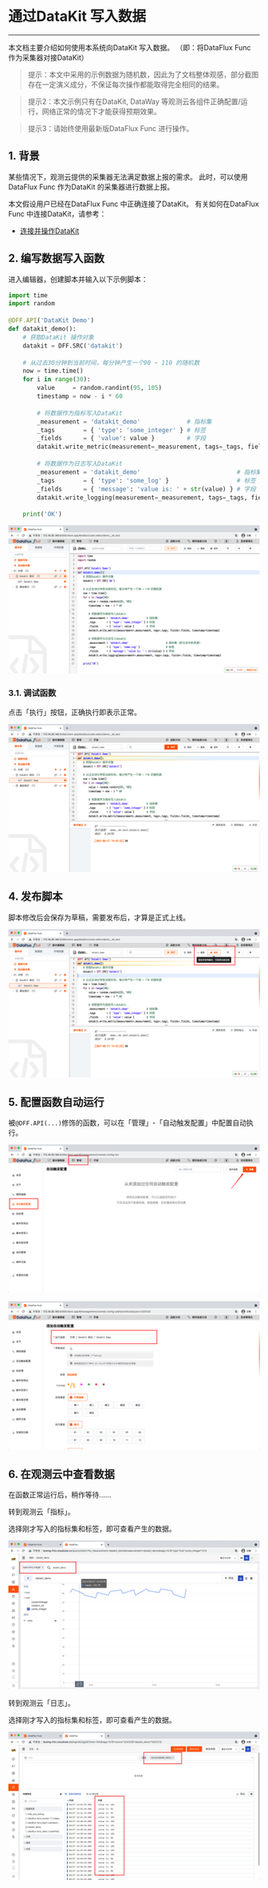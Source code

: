 # 通过DataKit 写入数据
---


本文档主要介绍如何使用本系统向DataKit 写入数据。
（即：将DataFlux Func 作为采集器对接DataKit）

> 提示：本文中采用的示例数据为随机数，因此为了文档整体观感，部分截图存在一定演义成分，不保证每次操作都能取得完全相同的结果。

> 提示2：本文示例只有在DataKit, DataWay 等观测云各组件正确配置/运行，网络正常的情况下才能获得预期效果。

> 提示3：请始终使用最新版DataFlux Func 进行操作。

## 1. 背景

某些情况下，观测云提供的采集器无法满足数据上报的需求。
此时，可以使用DataFlux Func 作为DataKit 的采集器进行数据上报。

本文假设用户已经在DataFlux Func 中正确连接了DataKit。
有关如何在DataFlux Func 中连接DataKit，请参考：

- [连接并操作DataKit](/dataflux-func/connect-to-datakit)

## 2. 编写数据写入函数

进入编辑器，创建脚本并输入以下示例脚本：

~~~python
import time
import random

@DFF.API('DataKit Demo')
def datakit_demo():
    # 获取DataKit 操作对象
    datakit = DFF.SRC('datakit')

    # 从过去30分钟到当前时间，每分钟产生一个90 ~ 110 的随机数
    now = time.time()
    for i in range(30):
        value     = random.randint(95, 105)
        timestamp = now - i * 60

        # 将数据作为指标写入DataKit
        _measurement = 'datakit_demo'             # 指标集
        _tags        = { 'type': 'some_integer' } # 标签
        _fields      = { 'value': value }         # 字段
        datakit.write_metric(measurement=_measurement, tags=_tags, fields=_fields, timestamp=timestamp)

        # 将数据作为日志写入DataKit
        _measurement = 'datakit_demo'                           # 指标集（即日志中的来源）
        _tags        = { 'type': 'some_log' }                   # 标签
        _fields      = { 'message': 'value is: ' + str(value) } # 字段
        datakit.write_logging(measurement=_measurement, tags=_tags, fields=_fields, timestamp=timestamp)

    print('OK')
~~~

![](write-data-via-datakit/add-sample-code.png)

### 3.1. 调试函数

点击「执行」按钮，正确执行即表示正常。

![](write-data-via-datakit/run-sample-code.png)

## 4. 发布脚本

脚本修改后会保存为草稿，需要发布后，才算是正式上线。

![](write-data-via-datakit/publish-sample-code.png)

## 5. 配置函数自动运行

被`@DFF.API(...)`修饰的函数，可以在「管理」-「自动触发配置」中配置自动执行。

![](write-data-via-datakit/add-crontab-1.png)

![](write-data-via-datakit/add-crontab-2.png)

## 6. 在观测云中查看数据

在函数正常运行后，稍作等待……

转到观测云「指标」。

选择刚才写入的指标集和标签，即可查看产生的数据。

![](write-data-via-datakit/view-sample-data-in-dataflux-1.png)

转到观测云「日志」。

选择刚才写入的指标集和标签，即可查看产生的数据。

![](write-data-via-datakit/view-sample-data-in-dataflux-2.png)
